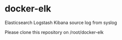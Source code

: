 # docker-elk
Elasticsearch Logstash Kibana source log from syslog

Please clone this repository on /root/docker-elk
